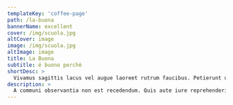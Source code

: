 ```yaml
---
templateKey: 'coffee-page'
path: /la-buona
bannerName: excellent
cover: /img/scuola.jpg
altCover: image
image: /img/scuola.jpg
altImage: image
title: La Buona
subtitle: é buono perchè
shortDesc: >
  Vivamus sagittis lacus vel augue laoreet rutrum faucibus. Petierunt uti sibi concilium totius Galliae in diem certam indicere. Nihilne te nocturnum praesidium Palati, nihil urbis vigiliae.
description: >
  A communi observantia non est recedendum. Quis aute iure reprehenderit in voluptate velit esse. Ambitioni dedisse scripsisse iudicaretur.
---
```

